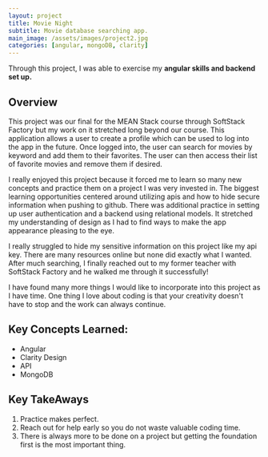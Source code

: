 ```yaml
---
layout: project
title: Movie Night
subtitle: Movie database searching app.
main_image: /assets/images/project2.jpg
categories: [angular, mongoDB, clarity]
---
```

Through this project, I was able to exercise my **angular skills and backend set up.**
 
## Overview 

This project was our final for the MEAN Stack course through SoftStack Factory but my work on it stretched long beyond our course. This application allows a user to create a profile which can be used to log into the app in the future. Once logged into, the user can search for movies by keyword and add them to their favorites. The user can then access their list of favorite movies and remove them if desired. 

I really enjoyed this project because it forced me to learn so many new concepts and practice them on a project I was very invested in. The biggest learning opportunities centered around utilizing apis and how to hide secure information when pushing to github. There was additional practice in setting up user authentication and a backend using relational models. It stretched my understanding of design as I had to find ways to make the app appearance pleasing to the eye. 

I really struggled to hide my sensitive information on this project like my api key. There are many resources online but none did exactly what I wanted. After much searching, I finally reached out to my former teacher with SoftStack Factory and he walked me through it successfully!

I have found many more things I would like to incorporate into this project as I have time. One thing I love about coding is that your creativity doesn't have to stop and the work can always continue. 







## Key Concepts Learned:
* Angular
* Clarity Design
* API
* MongoDB

## Key TakeAways
1. Practice makes perfect.
2. Reach out for help early so you do not waste valuable coding time.
3. There is always more to be done on a project but getting the foundation first is the most important thing. 

